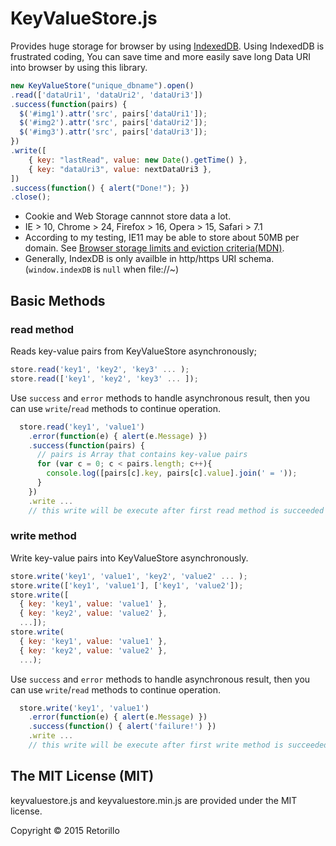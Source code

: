 # KeyValueStore.js

Provides huge storage for browser by using [IndexedDB](https://developer.mozilla.org/en-US/docs/Web/API/IndexedDB_API).
Using IndexedDB is frustrated coding, You can save time and more easily save long Data URI into browser by using this library.

```javascript
new KeyValueStore("unique_dbname").open()
.read(['dataUri1', 'dataUri2', 'dataUri3'])
.success(function(pairs) {
  $('#img1').attr('src', pairs['dataUri1']);
  $('#img2').attr('src', pairs['dataUri2']);
  $('#img3').attr('src', pairs['dataUri3']);
})
.write([
	{ key: "lastRead", value: new Date().getTime() },
	{ key: "dataUri3", value: nextDataUri3 },
])
.success(function() { alert("Done!"); })
.close();
```

* Cookie and Web Storage cannnot store data a lot.
* IE > 10, Chrome > 24, Firefox > 16, Opera > 15, Safari > 7.1
* According to my testing, IE11 may be able to store about 50MB per domain. See [Browser storage limits and eviction criteria(MDN)](https://developer.mozilla.org/en-US/docs/Web/API/IndexedDB_API/Browser_storage_limits_and_eviction_criteria).
* Generally, IndexDB is only availble in http/https URI schema. (`window.indexDB` is `null` when file://~)


## Basic Methods

### read method

Reads key-value pairs from KeyValueStore asynchronously;

```javascript
store.read('key1', 'key2', 'key3' ... );
store.read(['key1', 'key2', 'key3' ... ]);
```

Use `success` and `error` methods to handle asynchronous result,
then you can use `write`/`read` methods to continue operation.
```javascript
  store.read('key1', 'value1')
    .error(function(e) { alert(e.Message) })
    .success(function(pairs) {
      // pairs is Array that contains key-value pairs
      for (var c = 0; c < pairs.length; c++){
        console.log([pairs[c].key, pairs[c].value].join(' = '));
      }
    })
    .write ...
    // this write will be execute after first read method is succeeded
```

### write method

Write key-value pairs into KeyValueStore asynchronously.

```javascript
store.write('key1', 'value1', 'key2', 'value2' ... );
store.write(['key1', 'value1'], ['key1', 'value2']);
store.write([
  { key: 'key1', value: 'value1' },
  { key: 'key2', value: 'value2' },
  ...]);
store.write(
  { key: 'key1', value: 'value1' },
  { key: 'key2', value: 'value2' },
  ...);
```

Use `success` and `error` methods to handle asynchronous result,
then you can use `write`/`read` methods to continue operation.
```javascript
  store.write('key1', 'value1')
    .error(function(e) { alert(e.Message) })
    .success(function() { alert('failure!') })
    .write ...
    // this write will be execute after first write method is succeeded
```

## The MIT License (MIT)

keyvaluestore.js and keyvaluestore.min.js are provided under the MIT license.

Copyright &copy; 2015 Retorillo

